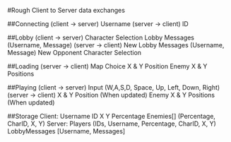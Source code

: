 #Rough Client to Server data exchanges


##Connecting
(client -> server)
Username
(server -> client)
ID

##Lobby
(client -> server)
Character Selection
Lobby Messages (Username, Message)
(server -> client)
New Lobby Messages (Username, Message)
New Opponent Character Selection

##Loading
(server -> client)
Map Choice
X & Y Position
Enemy X & Y Positions

##Playing
(client -> server)
Input (W,A,S,D, Space, Up, Left, Down, Right)
(server -> client)
X & Y Position (When updated)
Enemy X & Y Positions (When updated)



##Storage
Client:
	Username
	ID
	X
	Y
	Percentage
	Enemies[] (Percentage, CharID, X, Y)
Server:
	Players (IDs, Username, Percentage, CharID, X, Y)
	LobbyMessages [Username, Messages]
		